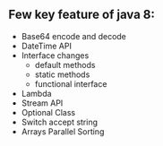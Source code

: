 ## Few key feature of java 8:
- Base64 encode and decode
- DateTime API
- Interface changes
  -   default methods
  -   static methods
  -   functional interface
- Lambda
- Stream API
- Optional Class
- Switch accept string
- Arrays Parallel Sorting
